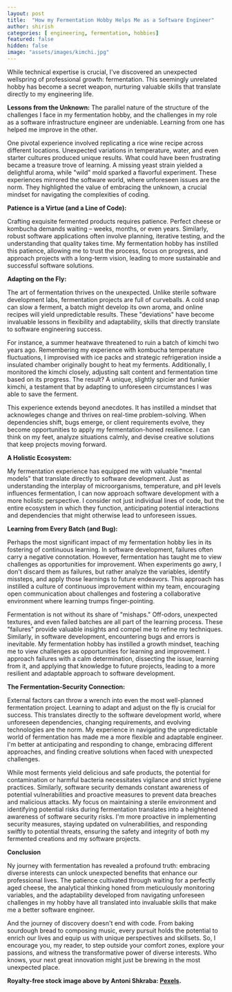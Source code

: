 ```yaml
---
layout: post
title:  "How my Fermentation Hobby Helps Me as a Software Engineer"
author: shirish
categories: [ engineering, fermentation, hobbies]
featured: false
hidden: false
image: "assets/images/kimchi.jpg"
---
```


While technical expertise is crucial, I've discovered an unexpected wellspring of professional growth: fermentation. This seemingly unrelated hobby has become a secret weapon, nurturing valuable skills that translate directly to my engineering life.

**Lessons from the Unknown:**
The parallel nature of the structure of the challenges I face in my fermentation hobby, and the challenges in my role as a software infrastructure engineer are undeniable. Learning from one has helped me improve in the other.

One pivotal experience involved replicating a rice wine recipe across different locations. Unexpected variations in temperature, water, and even starter cultures produced unique results. What could have been frustrating became a treasure trove of learning. A missing yeast strain yielded a delightful aroma, while "wild" mold sparked a flavorful experiment. These experiences mirrored the software world, where unforeseen issues are the norm. They highlighted the value of embracing the unknown, a crucial mindset for navigating the complexities of coding.

**Patience is a Virtue (and a Line of Code):**

Crafting exquisite fermented products requires patience. Perfect cheese or kombucha demands waiting – weeks, months, or even years. Similarly, robust software applications often involve planning, iterative testing, and the understanding that quality takes time. My fermentation hobby has instilled this patience, allowing me to trust the process, focus on progress, and approach projects with a long-term vision, leading to more sustainable and successful software solutions.  

**Adapting on the Fly:**

The art of fermentation thrives on the unexpected. Unlike sterile software development labs, fermentation projects are full of curveballs. A cold snap can slow a ferment, a batch might develop its own aroma, and online recipes will yield unpredictable results. These "deviations" have become invaluable lessons in flexibility and adaptability, skills that directly translate to software engineering success.

For instance, a summer heatwave threatened to ruin a batch of kimchi two years ago. Remembering my experience with kombucha temperature fluctuations, I improvised with ice packs and strategic refrigeration inside a insulated chamber originally bought to heat my ferments. Additionally, I monitored the kimchi closely, adjusting salt content and fermentation time based on its progress. The result? A unique, slightly spicier and funkier kimchi, a testament that by adapting to unforeseen circumstances I was able to save the ferment.

This experience extends beyond anecdotes. It has instilled a mindset that acknowleges change and thrives on real-time problem-solving. When dependencies shift, bugs emerge, or client requirements evolve, they become opportunities to apply my fermentation-honed resilience. I can think on my feet, analyze situations calmly, and devise creative solutions that keep projects moving forward.

**A Holistic Ecosystem:**

My fermentation experience has equipped me with valuable "mental models" that translate directly to software development. Just as understanding the interplay of microorganisms, temperature, and pH levels influences fermentation, I can now approach software development with a more holistic perspective. I consider not just individual lines of code, but the entire ecosystem in which they function, anticipating potential interactions and dependencies that might otherwise lead to unforeseen issues.  

**Learning from Every Batch (and Bug):**

Perhaps the most significant impact of my fermentation hobby lies in its fostering of continuous learning. In software development, failures often carry a negative connotation. However, fermentation has taught me to view challenges as opportunities for improvement. When experiments go awry, I don't discard them as failures, but rather analyze the variables, identify missteps, and apply those learnings to future endeavors. This approach has instilled a culture of continuous improvement within my team, encouraging open communication about challenges and fostering a collaborative environment where learning trumps finger-pointing.

Fermentation is not without its share of "mishaps." Off-odors, unexpected textures, and even failed batches are all part of the learning process. These "failures" provide valuable insights and compel me to refine my techniques. Similarly, in software development, encountering bugs and errors is inevitable. My fermentation hobby has instilled a growth mindset, teaching me to view challenges as opportunities for learning and improvement. I approach failures with a calm determination, dissecting the issue, learning from it, and applying that knowledge to future projects, leading to a more resilient and adaptable approach to software development.


**The Fermentation-Security Connection:**

External factors can throw a wrench into even the most well-planned fermentation project. Learning to adapt and adjust on the fly is crucial for success. This translates directly to the software development world, where unforeseen dependencies, changing requirements, and evolving technologies are the norm. My experience in navigating the unpredictable world of fermentation has made me a more flexible and adaptable engineer. I'm better at anticipating and responding to change, embracing different approaches, and finding creative solutions when faced with unexpected challenges.

While most ferments yield delicious and safe products, the potential for contamination or harmful bacteria necessitates vigilance and strict hygiene practices. Similarly, software security demands constant awareness of potential vulnerabilities and proactive measures to prevent data breaches and malicious attacks. My focus on maintaining a sterile environment and identifying potential risks during fermentation translates into a heightened awareness of software security risks. I'm more proactive in implementing security measures, staying updated on vulnerabilities, and responding swiftly to potential threats, ensuring the safety and integrity of both my fermented creations and my software projects.

**Conclusion**

Ny journey with fermentation has revealed a profound truth: embracing diverse interests can unlock unexpected benefits that enhance our professional lives. The patience cultivated through waiting for a perfectly aged cheese, the analytical thinking honed from meticulously monitoring variables, and the adaptability developed from navigating unforeseen challenges in my hobby have all translated into invaluable skills that make me a better software engineer.

And the journey of discovery doesn't end with code. From baking sourdough bread to composing music, every pursuit holds the potential to enrich our lives and equip us with unique perspectives and skillsets. So, I encourage you, my reader, to step outside your comfort zones, explore your passions, and witness the transformative power of diverse interests. Who knows, your next great innovation might just be brewing in the most unexpected place.

__Royalty-free stock image above by Antoni Shkraba: [Pexels](https://www.pexels.com/photo/clear-glass-jar-with-kimchi-beside-the-wooden-chopsticks-6823267/).__